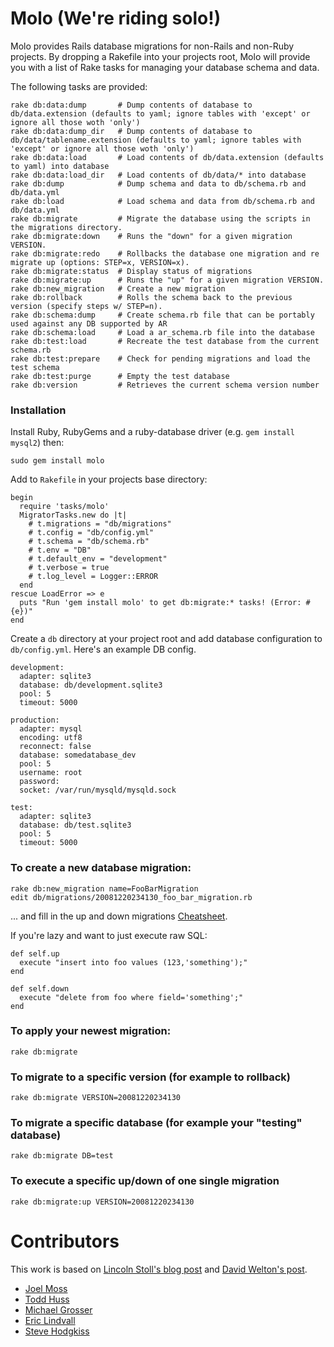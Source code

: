 Molo (We're riding solo!)
====

Molo provides Rails database migrations for non-Rails and non-Ruby projects. By dropping a Rakefile into your projects root, Molo will provide you with a list of Rake tasks for managing your database schema and data.

The following tasks are provided:

    rake db:data:dump       # Dump contents of database to db/data.extension (defaults to yaml; ignore tables with 'except' or ignore all those woth 'only')
    rake db:data:dump_dir   # Dump contents of database to db/data/tablename.extension (defaults to yaml; ignore tables with 'except' or ignore all those woth 'only')
    rake db:data:load       # Load contents of db/data.extension (defaults to yaml) into database
    rake db:data:load_dir   # Load contents of db/data/* into database
    rake db:dump            # Dump schema and data to db/schema.rb and db/data.yml
    rake db:load            # Load schema and data from db/schema.rb and db/data.yml
    rake db:migrate         # Migrate the database using the scripts in the migrations directory.
    rake db:migrate:down    # Runs the "down" for a given migration VERSION.
    rake db:migrate:redo    # Rollbacks the database one migration and re migrate up (options: STEP=x, VERSION=x).
    rake db:migrate:status  # Display status of migrations
    rake db:migrate:up      # Runs the "up" for a given migration VERSION.
    rake db:new_migration   # Create a new migration
    rake db:rollback        # Rolls the schema back to the previous version (specify steps w/ STEP=n).
    rake db:schema:dump     # Create schema.rb file that can be portably used against any DB supported by AR
    rake db:schema:load     # Load a ar_schema.rb file into the database
    rake db:test:load       # Recreate the test database from the current schema.rb
    rake db:test:prepare    # Check for pending migrations and load the test schema
    rake db:test:purge      # Empty the test database
    rake db:version         # Retrieves the current schema version number

### Installation

Install Ruby, RubyGems and a ruby-database driver (e.g. `gem install mysql2`) then:

    sudo gem install molo

Add to `Rakefile` in your projects base directory:

    begin
      require 'tasks/molo'
      MigratorTasks.new do |t|
        # t.migrations = "db/migrations"
        # t.config = "db/config.yml"
        # t.schema = "db/schema.rb"
        # t.env = "DB"
        # t.default_env = "development"
        # t.verbose = true
        # t.log_level = Logger::ERROR
      end
    rescue LoadError => e
      puts "Run 'gem install molo' to get db:migrate:* tasks! (Error: #{e})"
    end

Create a `db` directory at your project root and add database configuration to `db/config.yml`. Here's an example DB config.

    development:
      adapter: sqlite3
      database: db/development.sqlite3
      pool: 5
      timeout: 5000

    production:
      adapter: mysql
      encoding: utf8
      reconnect: false
      database: somedatabase_dev
      pool: 5
      username: root
      password:
      socket: /var/run/mysqld/mysqld.sock

    test:
      adapter: sqlite3
      database: db/test.sqlite3
      pool: 5
      timeout: 5000

### To create a new database migration:

    rake db:new_migration name=FooBarMigration
    edit db/migrations/20081220234130_foo_bar_migration.rb

... and fill in the up and down migrations [Cheatsheet](http://dizzy.co.uk/ruby_on_rails/cheatsheets/rails-migrations).

If you're lazy and want to just execute raw SQL:

    def self.up
      execute "insert into foo values (123,'something');"
    end

    def self.down
      execute "delete from foo where field='something';"
    end

### To apply your newest migration:

    rake db:migrate

### To migrate to a specific version (for example to rollback)

    rake db:migrate VERSION=20081220234130

### To migrate a specific database (for example your "testing" database)

    rake db:migrate DB=test

### To execute a specific up/down of one single migration

    rake db:migrate:up VERSION=20081220234130

Contributors
============
This work is based on [Lincoln Stoll's blog post](http://lstoll.net/2008/04/stand-alone-activerecord-migrations/) and [David Welton's post](http://journal.dedasys.com/2007/01/28/using-migrations-outside-of-rails).

 - [Joel Moss](http://developwithstyle.com/)
 - [Todd Huss](http://gabrito.com/)
 - [Michael Grosser](http://pragmatig.wordpress.com)
 - [Eric Lindvall](http://bitmonkey.net)
 - [Steve Hodgkiss](http://stevehodgkiss.com/)